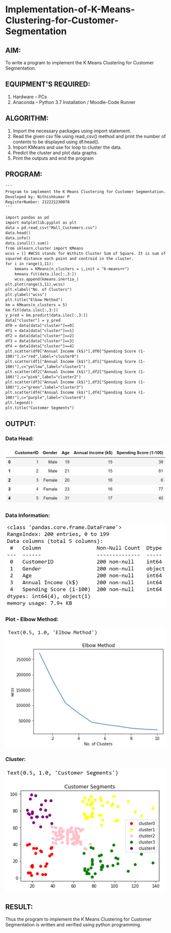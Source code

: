# Implementation-of-K-Means-Clustering-for-Customer-Segmentation

## AIM:
To write a program to implement the K Means Clustering for Customer Segmentation.

## EQUIPMENT'S REQUIRED:
1. Hardware – PCs
2. Anaconda – Python 3.7 Installation / Moodle-Code Runner

## ALGORITHM:
1. Import the necessary packages using import statement.
2. Read the given csv file using read_csv() method and print the number of contents to be displayed using df.head().
3. Import KMeans and use for loop to cluster the data. 
4. Predict the cluster and plot data graphs.
5. Print the outputs and end the program

## PROGRAM:
```
'''
Program to implement the K Means Clustering for Customer Segmentation.
Developed by: Nithishkumar P
RegisterNumber: 212221230070
'''

import pandas as pd
import matplotlib.pyplot as plt
data = pd.read_csv("Mall_Customers.csv")
data.head()
data.info()
data.isnull().sum()
from sklearn.cluster import KMeans
wcss = [] #WCSS stands for Withitn Cluster Sum of Square. It is sum of squared distance each point and centroid in the cluster.
for i in range(1,11):
    kmeans = KMeans(n_clusters = i,init = "k-means++")
    kmeans.fit(data.iloc[:,3:])
    wcss.append(kmeans.inertia_)
plt.plot(range(1,11),wcss)
plt.xlabel("No. of Clusters")
plt.ylabel("wcss")
plt.title("Elbow Method")
km = KMeans(n_clusters = 5)
km.fit(data.iloc[:,3:])
y_pred = km.predict(data.iloc[:,3:])
data["cluster"] = y_pred
df0 = data[data["cluster"]==0]
df1 = data[data["cluster"]==1]
df2 = data[data["cluster"]==2]
df3 = data[data["cluster"]==3]
df4 = data[data["cluster"]==4]
plt.scatter(df0["Annual Income (k$)"],df0["Spending Score (1-100)"],c="red",label="cluster0")
plt.scatter(df1["Annual Income (k$)"],df1["Spending Score (1-100)"],c="yellow",label="cluster1")
plt.scatter(df2["Annual Income (k$)"],df2["Spending Score (1-100)"],c="pink",label="cluster2")
plt.scatter(df3["Annual Income (k$)"],df3["Spending Score (1-100)"],c="green",label="cluster3")
plt.scatter(df4["Annual Income (k$)"],df4["Spending Score (1-100)"],c="purple",label="cluster4")
plt.legend()
plt.title("Customer Segments")

```

## OUTPUT:
### Data Head:
![output](./head.png)

### Data Information:
![output](./info.png)

### Plot - Elbow Method:
![output](./plot.png)

### Cluster:
![output](./cluster.png)


## RESULT:
Thus the program to implement the K Means Clustering for Customer Segmentation is written and verified using python programming.
